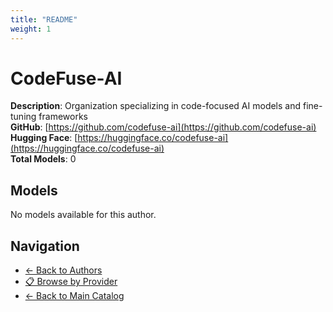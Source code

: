```yaml
---
title: "README"
weight: 1
---
```

# CodeFuse-AI

**Description**: Organization specializing in code-focused AI models and fine-tuning frameworks  
**GitHub**: [https://github.com/codefuse-ai](https://github.com/codefuse-ai)  
**Hugging Face**: [https://huggingface.co/codefuse-ai](https://huggingface.co/codefuse-ai)  
**Total Models**: 0

## Models

No models available for this author.

## Navigation

- [← Back to Authors](../README.md)
- [📋 Browse by Provider](../../providers/README.md)
- [← Back to Main Catalog](../../README.md)
